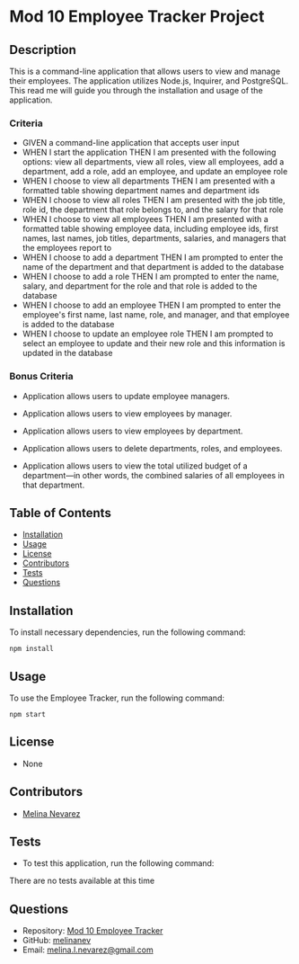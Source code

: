 # Mod 10 Employee Tracker Project


## Description

This is a command-line application that allows users to view and manage their employees.  The application utilizes Node.js, Inquirer, and PostgreSQL. This read me will guide you through the installation and usage of the application.  

### Criteria

- GIVEN a command-line application that accepts user input
- WHEN I start the application
THEN I am presented with the following options: view all departments, view all roles, view all employees, add a department, add a role, add an employee, and update an employee role
- WHEN I choose to view all departments
THEN I am presented with a formatted table showing department names and department ids
- WHEN I choose to view all roles
THEN I am presented with the job title, role id, the department that role belongs to, and the salary for that role
- WHEN I choose to view all employees
THEN I am presented with a formatted table showing employee data, including employee ids, first names, last names, job titles, departments, salaries, and managers that the employees report to
- WHEN I choose to add a department
THEN I am prompted to enter the name of the department and that department is added to the database
- WHEN I choose to add a role
THEN I am prompted to enter the name, salary, and department for the role and that role is added to the database
- WHEN I choose to add an employee
THEN I am prompted to enter the employee's first name, last name, role, and manager, and that employee is added to the database
- WHEN I choose to update an employee role
THEN I am prompted to select an employee to update and their new role and this information is updated in the database

### Bonus Criteria

- Application allows users to update employee managers.

- Application allows users to view employees by manager.

- Application allows users to view employees by department.

- Application allows users to delete departments, roles, and employees.

- Application allows users to view the total utilized budget of a department—in other words, the combined salaries of all employees in that department.

## Table of Contents

- [Installation](#installation)
- [Usage](#usage)
- [License](#license)
- [Contributors](#contributors)
- [Tests](#tests)
- [Questions](#questions)



## Installation

To install necessary dependencies, run the following command:

```
npm install
```

## Usage

To use the Employee Tracker, run the following command:

```
npm start
```

## License

- None

## Contributors

- [Melina Nevarez](https://github.com/melinanev) 

## Tests

- To test this application, run the following command:

There are no tests available at this time

## Questions

- Repository: [Mod 10 Employee Tracker](https://github.com/melinanev/Mod10-Employee-Tracker.git) 
- GitHub: [melinanev](https://github.com/melinanev)
- Email: [melina.l.nevarez@gmail.com](mailto:melina.l.nevarez@gmail.com)




